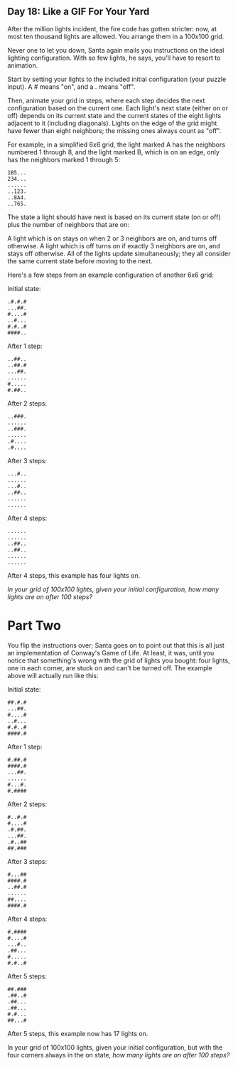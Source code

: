 Day 18: Like a GIF For Your Yard 
---

After the million lights incident, the fire code has gotten stricter: now, at most ten thousand lights are allowed. You arrange them in a 100x100 grid.

Never one to let you down, Santa again mails you instructions on the ideal lighting configuration. With so few lights, he says, you'll have to resort to animation.

Start by setting your lights to the included initial configuration (your puzzle input). A # means "on", and a . means "off".

Then, animate your grid in steps, where each step decides the next configuration based on the current one. Each light's next state (either on or off) depends on its current state and the current states of the eight lights adjacent to it (including diagonals). Lights on the edge of the grid might have fewer than eight neighbors; the missing ones always count as "off".

For example, in a simplified 6x6 grid, the light marked A has the neighbors numbered 1 through 8, and the light marked B, which is on an edge, only has the neighbors marked 1 through 5:

```
1B5...
234...
......
..123.
..8A4.
..765.
```

The state a light should have next is based on its current state (on or off) plus the number of neighbors that are on:

A light which is on stays on when 2 or 3 neighbors are on, and turns off otherwise.
A light which is off turns on if exactly 3 neighbors are on, and stays off otherwise.
All of the lights update simultaneously; they all consider the same current state before moving to the next.

Here's a few steps from an example configuration of another 6x6 grid:

Initial state:
```
.#.#.#
...##.
#....#
..#...
#.#..#
####..
```

After 1 step:
```
..##..
..##.#
...##.
......
#.....
#.##..
```

After 2 steps:
```
..###.
......
..###.
......
.#....
.#....
```

After 3 steps:
```
...#..
......
...#..
..##..
......
......
```

After 4 steps:
```
......
......
..##..
..##..
......
......
```

After 4 steps, this example has four lights on.

*In your grid of 100x100 lights, given your initial configuration, how many lights are on after 100 steps?*

Part Two
===

You flip the instructions over; Santa goes on to point out that this is all just an implementation of Conway's Game of Life. At least, it was, until you notice that something's wrong with the grid of lights you bought: four lights, one in each corner, are stuck on and can't be turned off. The example above will actually run like this:

Initial state:
```
##.#.#
...##.
#....#
..#...
#.#..#
####.#
```

After 1 step:
```
#.##.#
####.#
...##.
......
#...#.
#.####
```

After 2 steps:
```
#..#.#
#....#
.#.##.
...##.
.#..##
##.###
```

After 3 steps:
```
#...##
####.#
..##.#
......
##....
####.#
```

After 4 steps:
```
#.####
#....#
...#..
.##...
#.....
#.#..#
```

After 5 steps:
```
##.###
.##..#
.##...
.##...
#.#...
##...#
```

After 5 steps, this example now has 17 lights on.

In your grid of 100x100 lights, given your initial configuration, but with the four corners always in the on state, *how many lights are on after 100 steps?*

